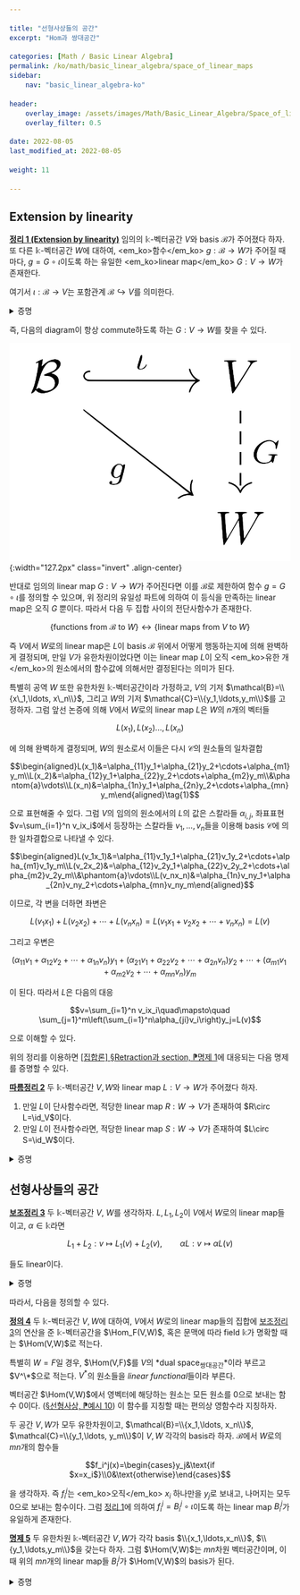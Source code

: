 ```yaml
---

title: "선형사상들의 공간"
excerpt: "Hom과 쌍대공간"

categories: [Math / Basic Linear Algebra]
permalink: /ko/math/basic_linear_algebra/space_of_linear_maps
sidebar: 
    nav: "basic_linear_algebra-ko"

header:
    overlay_image: /assets/images/Math/Basic_Linear_Algebra/Space_of_linear_maps.png
    overlay_filter: 0.5

date: 2022-08-05
last_modified_at: 2022-08-05

weight: 11

---
```


## Extension by linearity

<div class="proposition" markdown="1">

<ins id="thm1">**정리 1 (Extension by linearity)**</ins> 임의의 $\mathbb{k}$-벡터공간 $V$와 basis $\mathcal{B}$가 주어졌다 하자. 또 다른 $\mathbb{k}$-벡터공간 $W$에 대하여, <em_ko>함수</em_ko> $g:\mathcal{B}\rightarrow W$가 주어질 때마다, $g=G\circ\iota$이도록 하는 유일한 <em_ko>linear map</em_ko> $G:V\rightarrow W$가 존재한다.

</div>

여기서 $\iota:\mathcal{B}\rightarrow V$는 포함관계 $\mathcal{B}\hookrightarrow V$를 의미한다.

<details class="proof" markdown="1">
<summary>증명</summary>

주어진 함수 $g$에 대하여, 해당 조건을 만족하는 linear map $G$가 유일해야 한다는 것은 자명하다. 왜냐하면, 만일 $G':V\rightarrow W$가 주어진 조건을 만족하는 또 다른 linear map이라면, 임의의 $v\in V$에 대하여 

$$v=\sum_{x\in \mathcal{B}}v_xx$$

라 하면

$$\begin{aligned}(G-G')\left(\sum_{x\in \mathcal{B}}v_xx\right)&=\sum_{x\in\mathcal{B}}v_x(G-G')(x)=\sum_{x\in\mathcal{B}}v_x(G-G')(\iota(x))\\&=\sum_{x\in\mathcal{B}}v_x(G\circ \iota-G'\circ\iota)(x)=\sum_{x\in\mathcal{B}}v_x(g-g)(x)=0\end{aligned}$$

이 되기 때문이다. 

이제 $G$를 실제로 만들어야 한다. 당연히 임의의 $v=\sum_{x\in\mathcal{B}}v_xx$에 대하여,

$$G(v)=\sum_{x\in\mathcal{B}} v_xg(x)$$

로 *정의*하는 것이 자연스럽다. $v$를 $B$의 원소들의 일차결합으로 쓰는 방법은 유일하므로, $G$는 잘 정의되었으며 어렵지 않게 $G$가 linear map이 된다는 것을 증명할 수 있다.

</details>

즉, 다음의 diagram이 항상 commute하도록 하는 $G:V\rightarrow W$를 찾을 수 있다.

![extend_by_linearity](/assets/images/Math/Basic_Linear_Algebra/Space_of_linear_maps-1.png){:width="127.2px" class="invert" .align-center}

반대로 임의의 linear map $G:V\rightarrow W$가 주어진다면 이를 $\mathcal{B}$로 제한하여 함수 $g=G\circ\iota$를 정의할 수 있으며, 위 정리의 유일성 파트에 의하여 이 등식을 만족하는 linear map은 오직 $G$ 뿐이다. 따라서 다음 두 집합 사이의 전단사함수가 존재한다.

$$\{\text{functions from $\mathcal{B}$ to $W$}\}\longleftrightarrow\{\text{linear maps from $V$ to $W$}\}$$

즉 $V$에서 $W$로의 linear map은 $L$이 basis $\mathcal{B}$ 위에서 어떻게 행동하는지에 의해 완벽하게 결정되며, 만일 $V$가 유한차원이었다면 이는 linear map $L$이 오직 <em_ko>유한 개</em_ko>의 원소에서의 함수값에 의해서만 결정된다는 의미가 된다.

특별히 공역 $W$ 또한 유한차원 $\mathbb{k}$-벡터공간이라 가정하고, $V$의 기저 $\mathcal{B}=\\{x\_1,\ldots, x\_n\\}$, 그리고 $W$의 기저 $\mathcal{C}=\\{y_1,\ldots,y_m\\}$를 고정하자. 그럼 앞선 논증에 의해 $V$에서 $W$로의 linear map $L$은 $W$의 $n$개의 벡터들

$$L(x_1),L(x_2)\ldots, L(x_n)$$

에 의해 완벽하게 결정되며, $W$의 원소로서 이들은 다시 $\mathcal{C}$의 원소들의 일차결합

$$\begin{aligned}L(x_1)&=\alpha_{11}y_1+\alpha_{21}y_2+\cdots+\alpha_{m1}y_m\\L(x_2)&=\alpha_{12}y_1+\alpha_{22}y_2+\cdots+\alpha_{m2}y_m\\&\phantom{a}\vdots\\L(x_n)&=\alpha_{1n}y_1+\alpha_{2n}y_2+\cdots+\alpha_{mn}y_m\end{aligned}\tag{1}$$

으로 표현해줄 수 있다. 그럼 $V$의 임의의 원소에서의 $L$의 값은 스칼라들 $\alpha_{i,j}$, 좌표표현 $v=\sum_{i=1}^n v_ix_i$에서 등장하는 스칼라들 $v_1,\ldots, v_n$들을 이용해 basis $\mathcal{C}$에 의한 일차결합으로 나타낼 수 있다. 

$$\begin{aligned}L(v_1x_1)&=\alpha_{11}v_1y_1+\alpha_{21}v_1y_2+\cdots+\alpha_{m1}v_1y_m\\L(v_2x_2)&=\alpha_{12}v_2y_1+\alpha_{22}v_2y_2+\cdots+\alpha_{m2}v_2y_m\\&\phantom{a}\vdots\\L(v_nx_n)&=\alpha_{1n}v_ny_1+\alpha_{2n}v_ny_2+\cdots+\alpha_{mn}v_ny_m\end{aligned}$$

이므로, 각 변을 더하면 좌변은

$$L(v_1x_1)+L(v_2x_2)+\cdots+L(v_nx_n)=L(v_1x_1+v_2x_2+\cdots+v_nx_n)=L(v)$$

그리고 우변은

$$(\alpha_{11}v_1+\alpha_{12}v_2+\cdots+\alpha_{1n}v_n)y_1+(\alpha_{21}v_1+\alpha_{22}v_2+\cdots+\alpha_{2n}v_n)y_2+\cdots+(\alpha_{m1}v_1+\alpha_{m2}v_2+\cdots+\alpha_{mn}v_n)y_m$$

이 된다. 따라서 $L$은 다음의 대응

$$v=\sum_{i=1}^n v_ix_i\quad\mapsto\quad \sum_{j=1}^m\left(\sum_{i=1}^n\alpha_{ji}v_i\right)y_j=L(v)$$

으로 이해할 수 있다.

위의 정리를 이용하면 [\[집합론\] §Retraction과 section, ⁋명제 1](/ko/math/set_theory/retraction_and_section#prop1)에 대응되는 다음 명제를 증명할 수 있다.

<div class="proposition" markdown="1">

<ins id="cor2">**따름정리 2**</ins> 두 $\mathbb{k}$-벡터공간 $V,W$와 linear map $L:V\rightarrow W$가 주어졌다 하자.

1. 만일 $L$이 단사함수라면, 적당한 linear map $R:W\rightarrow V$가 존재하여 $R\circ L=\id_V$이다.
2. 만일 $L$이 전사함수라면, 적당한 linear map $S:W\rightarrow V$가 존재하여 $L\circ S=\id_W$이다.

</div>
<details class="proof" markdown="1">
<summary>증명</summary>

1. 우선 $L$이 단사함수라 하고, $V$의 basis $x_1,\ldots,x_n$을 택하자. 그럼 $L(x_1),\ldots, L(x_n)$은 일차독립이고, 따라서 이들을 포함하는 $W$의 basis $\mathcal{B}$를 찾을 수 있다. 이제 함수 $r:\mathcal{B}\rightarrow V$를 다음의 식
    
    $$r(v)=\begin{cases}x_i&\text{if $v=L(x_i)$}\\0&\text{otherwise}\end{cases}$$

    으로 정의하고, 여기에 [정리 1](#thm1)을 적용하여 얻어진 linear map을 $R$이라 하자. 그럼 $V$의 basis $\\{x_1,\ldots,x_n\\}$의 임의의 원소 $x_i$에 대하여 $(R\circ L)(x_i)=x_i$이고, 따라서 정리 1의 유일성 부분에 의하여 $R\circ L=\id_V$가 성립한다.

2. $L$이 전사함수라 하고, $V$의 basis $x_1,\ldots,x_n$을 택하자. 그럼 $L(x_1),\ldots, L(x_n)$은 $W$를 span하므로 이 벡터들 중 일부를 택하여 $W$의 basis $\mathcal{B}$를 찾을 수 있다. 일반성을 잃지 않고 $\mathcal{B}=\\{L(x_1),\ldots, L(x_m)\\}$ ($m\leq n$)이라 하자. 함수 $s:\mathcal{B}\rightarrow V$를 다음의 식
    
    $$s(v)=x_k\qquad v=L(x_k)$$

    으로 정의하고, 여기에 [정리 1](#thm1)을 적용하여 얻어진 linear map을 $S$라 하자. 이제 $W$의 basis $\mathcal{B}$의 임의의 원소 $L(x_k)$에 대하여 $(L\circ S)(L(x_k))=L(x_k)$이므로 다시 정리 1의 유일성 부분에 의하여 $L\circ S=\id_W$가 성립한다.

</details>

## 선형사상들의 공간

<div class="proposition" markdown="1">

<ins id="lem3">**보조정리 3**</ins> 두 $\mathbb{k}$-벡터공간 $V$, $W$를 생각하자. $L,L_1,L_2$이 $V$에서 $W$로의 linear map들이고,  $\alpha\in\mathbb{k}$라면

$$L_1+L_2:v\mapsto L_1(v)+L_2(v),\qquad \alpha L:v\mapsto \alpha L(v)$$

들도 linear이다.

</div>
<details class="proof" markdown="1">
<summary>증명</summary>

$v, v_1,v_2\in V$이고, $\alpha\in\mathbb{k}$라 하자. 그럼

$$\begin{aligned}
        (L_1+L_2)(v_1+v_2)&=L_1(v_1+v_2)+L_2(v_1+v_2)\\
        &=L_1(v_1)+L_1(v_2)+L_2(v_1)+L_2(v_2)\\
        &=L_1(v_1)+L_2(v_1)+L_1(v_2)+L_2(v_2)\\
        &=(L_1+L_2)(v_1)+(L_1+L_2)(v_2)
    \end{aligned}$$

이고,

$$\begin{aligned}
        (L_1+L_2)(\alpha v)&=L_1(\alpha v)+L_2(\alpha v)=\alpha L_1(v)+\alpha L_2(v)\\
        &=\alpha(L_1(v)+L_2(v))\\
        &=\alpha (L_1+L_2)(v).
    \end{aligned}$$
    
이므로 $L_1+L_2$은 linear map이 된다. 두 번째 주장도 비슷하게 보일 수 있다.

</details>

따라서, 다음을 정의할 수 있다.

<div class="definition" markdown="1">

<ins id="def4">**정의 4**</ins> 두 $\mathbb{k}$-벡터공간 $V,W$에 대하여, $V$에서 $W$로의 linear map들의 집합에 [보조정리 3](#lem3)의 연산을 준 $\mathbb{k}$-벡터공간을 $\Hom_F(V,W)$, 혹은 문맥에 따라 field $\mathbb{k}$가 명확할 때는 $\Hom(V,W)$로 적는다. 

특별히 $W=F$일 경우, $\Hom(V,F)$를 $V$의 *dual space<sub>쌍대공간</sub>*이라 부르고 $V^\*$으로 적는다. $V^\ast$의 원소들을 *linear functional*들이라 부른다. 

</div>

벡터공간 $\Hom(V,W)$에서 영벡터에 해당하는 원소는 모든 원소를 0으로 보내는 함수 $0$이다. ([§선형사상, ⁋예시 10](/ko/math/basic_linear_algebra/linear_map#ex10)) 이 함수를 지칭할 때는 편의상 영함수라 지칭하자.

두 공간 $V,W$가 모두 유한차원이고, $\mathcal{B}=\\{x_1,\ldots, x_n\\}$, $\mathcal{C}=\\{y_1,\ldots, y_m\\}$이 $V,W$ 각각의 basis라 하자. $\mathcal{B}$에서 $W$로의 $mn$개의 함수들

$$f_i^j(x)=\begin{cases}y_j&\text{if $x=x_i$}\\0&\text{otherwise}\end{cases}$$

을 생각하자. 즉 $f_i^j$는 <em_ko>오직</em_ko> $x_i$ 하나만을 $y_j$로 보내고, 나머지는 모두 0으로 보내는 함수이다. 그럼 [정리 1](#thm1)에 의하여 $f_i^j=B_i^j\circ\iota$이도록 하는 linear map $B_i^j$가 유일하게 존재한다. 

<div class="proposition" markdown="1">

<ins id="prop5">**명제 5**</ins> 두 유한차원 $\mathbb{k}$-벡터공간 $V,W$가 각각 basis $\\{x_1,\ldots,x_n\\}$, $\\{y_1,\ldots,y_m\\}$을 갖는다 하자. 그럼 $\Hom(V,W)$는 $mn$차원 벡터공간이며, 이 때 위의 $mn$개의 linear map들 $B_i^j$가 $\Hom(V,W)$의 basis가 된다.

</div>
<details class="proof" markdown="1">
<summary>증명</summary>

Basis에 대한 주장만 보이면 충분하다.

우선 $B_i^j$들은 일차독립이다. 스칼라들 $\alpha_{11},\ldots,\alpha_{mn}$에 대하여,

$$\alpha_{11}B_1^1+\alpha_{12}B_2^1+\cdots+\alpha_{mn}B_n^m=0$$

이라 가정하자. 즉 양 변은 $V$에서 $W$로의 영함수이며, 따라서 임의의 $v\in V$에 대하여 다음의 식

$$\alpha_{11}B_1^1(v)+\alpha_{12}B_2^1(v)+\cdots+\alpha_{mn}B_n^m(v)=0$$

이 성립한다. 특히 이 식은 $v=x_1,\ldots, x_n$일 때에도 성립하며, 이 때

$$\alpha_{11}B_1^1(x_k)+\alpha_{12}B_2^1(x_k)+\cdots+\alpha_{mn}B_n^m(x_k)=0$$

이다. 그런데 $B_i^j$의 정의에 의하여, $B_i^j(x_k)$는 오직 $i=k$일 때만 값 $y_j$가 나오므로 위의 식은

$$\alpha_{1k}y_1+\alpha_{2k}y_2+\cdots+\alpha_{mk}y_k=0$$

이 된다. 이제 $y_1,\ldots,y_k$는 일차독립이므로 $\alpha_{1k},\ldots,\alpha_{mk}$는 모두 $0$이다. $k$는 임의로 택할 수 있으므로 $\alpha_{11},\ldots,\alpha_{mn}$는 모두 0이고 $B_i^j$는 일차독립이다.

한편 이들 $B_i^j$는 $\Hom(V,W)$를 span한다. 임의의 $L\in\Hom(V,W)$가 주어졌다 하자. 그럼 도입부의 식 (1)을 만족하는 스칼라들 $\alpha_{11},\ldots,\alpha_{mn}$을 찾을 수 있다. 이제 다음의 식

$$L'(v)=\sum_{i,j}\alpha_{ji}B_i^j(v)$$

으로 정의된 $L'$는 linear map이다. 뿐만 아니라, $v=x_k$를 대입하면

$$L'(x_k)=\sum_{i,j}\alpha_{ji}B_i^j(x_k)=\sum_{j=1}^m\alpha_{jk}B_k^j(x_k)=\sum_{j=1}^m\alpha_{jk}y_j=L(x_k)$$

가 된다. 이제 [정리 1](#thm1)의 유일성 파트에 의하여 $L'=L$이 성립한다.

</details>

